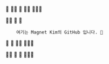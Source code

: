 🔧    🐱‍💻   🌟  🧲🔧     🧲🐱‍💻

   🐱‍💻    🌟   🔧
   
        여기는 Magnet Kim의 GitHub 입니다. 🧲
        
   🧲    🔧     🐱‍💻   🌟🐱‍💻

🐱‍💻   🧲     🌟    🔧🐱‍💻
